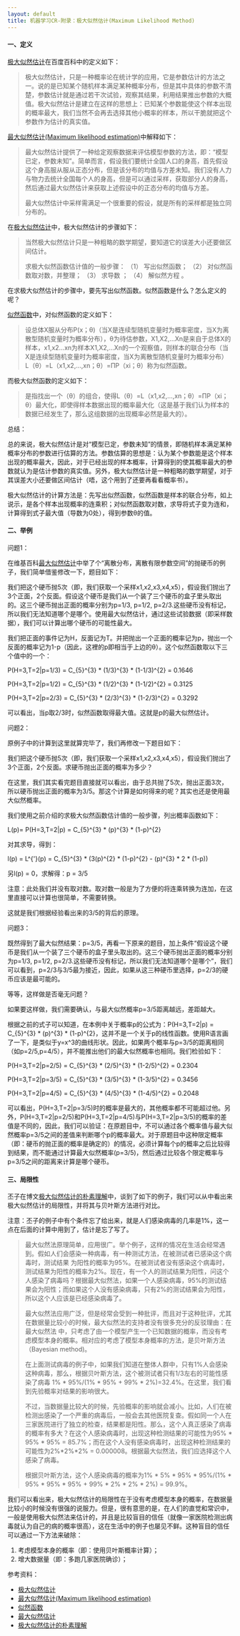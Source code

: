 ```yaml
---
layout: default
title: 机器学习CR-附录：极大似然估计(Maximum Likelihood Method)
---
```

#### 一、定义

[极大似然估计](http://baike.baidu.com/view/185250.htm)在百度百科中的定义如下：

> 极大似然估计，只是一种概率论在统计学的应用，它是参数估计的方法之一。说的是已知某个随机样本满足某种概率分布，但是其中具体的参数不清楚，参数估计就是通过若干次试验，观察其结果，利用结果推出参数的大概值。极大似然估计是建立在这样的思想上：已知某个参数能使这个样本出现的概率最大，我们当然不会再去选择其他小概率的样本，所以干脆就把这个参数作为估计的真实值。

[最大似然估计(Maximum likelihood estimation)](http://www.cnblogs.com/liliu/archive/2010/11/22/1883702.html)中解释如下：

> 最大似然估计提供了一种给定观察数据来评估模型参数的方法，即：“模型已定，参数未知”。简单而言，假设我们要统计全国人口的身高，首先假设这个身高服从服从正态分布，但是该分布的均值与方差未知。我们没有人力与物力去统计全国每个人的身高，但是可以通过采样，获取部分人的身高，然后通过最大似然估计来获取上述假设中的正态分布的均值与方差。
> 
> 最大似然估计中采样需满足一个很重要的假设，就是所有的采样都是独立同分布的。

在[极大似然估计](http://baike.baidu.com/view/185250.htm)中，极大似然估计的步骤如下：

> 当然极大似然估计只是一种粗略的数学期望，要知道它的误差大小还要做区间估计。
> 
> 求极大似然函数估计值的一般步骤：
> （1） 写出似然函数；
> （2） 对似然函数取对数，并整理；
> （3） 求导数 ；
> （4） 解似然方程 。

在求极大似然估计的步骤中，要先写出似然函数。似然函数是什么？怎么定义的呢？

[似然函数](http://baike.baidu.com/view/1864828.htm)中，对似然函数的定义如下：

> 设总体X服从分布P(x；θ)（当X是连续型随机变量时为概率密度，当X为离散型随机变量时为概率分布），θ为待估参数，X1,X2,…Xn是来自于总体X的样本，x1,x2…xn为样本X1,X2,…Xn的一个观察值，则样本的联合分布（当X是连续型随机变量时为概率密度，当X为离散型随机变量时为概率分布）
> L（θ）=L（x1,x2,…,xn；θ）=ΠP（xi；θ）称为似然函数。

而极大似然函数的定义如下：

> 是指找出一个（θ）的组合，使得L（θ）=L（x1,x2,…,xn；θ）=ΠP（xi；θ）最大化，即使得样本数据出现的概率最大化（这是基于我们认为样本的数据已经发生了，那么这组数据的出现概率必然是最大的）。

总结：

总的来说，极大似然估计是对“模型已定，参数未知”的情景，即随机样本满足某种概率分布的参数进行估算的方法。参数估算的思想是：认为某个参数能是这个样本出现的概率最大，因此，对于已经出现的样本概率，计算得到的使其概率最大的参数就认为是估计参数的真实值。另外，极大似然估计是一种粗略的数学期望，对于其误差大小还要做区间估计（唔，这个用到了还要再看看概率书）。

极大似然估计的计算方法是：先写出似然函数，似然函数是样本的联合分布，如上说示，是各个样本出现概率的连乘积；对似然函数取对数，求导将式子变为连和，计算得到式子最大值（导数为0处），得到参数θ的值。

#### 二、举例

问题1：

在维基百科[最大似然估计](http://zh.wikipedia.org/zh/%E6%9C%80%E5%A4%A7%E4%BC%BC%E7%84%B6%E4%BC%B0%E8%AE%A1)中举了个“离散分布，离散有限参数空间”的抛硬币的例子，我们简单借鉴修改一下，题目如下：

我们把这个硬币抛5次（即，我们获取一个采样x1,x2,x3,x4,x5），假设我们抛出了3个正面，2个反面。假设这个硬币是我们从一个装了三个硬币的盒子里头取出的。这三个硬币抛出正面的概率分别为p=1/3, p=1/2, p=2/3.这些硬币没有标记，所以我们无法知道哪个是哪个。使用最大似然估计，通过这些试验数据（即采样数据），我们可以计算出哪个硬币的可能性最大。

我们把正面的事件记为H，反面记为T。并把抛出一个正面的概率记为p，抛出一个反面的概率记为1-p（因此，这裡的p即相当于上边的θ）。这个似然函数取以下三个值中的一个：

P(H=3,T=2|p=1/3) = C_{5}^{3}  * (1/3)^{3} * (1-1/3)^{2} = 0.1646

P(H=3,T=2|p=1/2) = C_{5}^{3}  * (1/2)^{3} * (1-1/2)^{2} = 0.3125

P(H=3,T=2|p=2/3) = C_{5}^{3}  * (2/3)^{3} * (1-2/3)^{2} = 0.3292

可以看出，当p取2/3时，似然函数取得最大值。这就是p的最大似然估计。

问题2：

原例子中的计算到这里就算完毕了，我们再修改一下题目如下：

我们把这个硬币抛5次（即，我们获取一个采样x1,x2,x3,x4,x5），假设我们抛出了3个正面，2个反面。求硬币抛出正面的概率为多少？

在这里，我们其实看完题目直接就可以看出，由于总共抛了5次，抛出正面3次，所以硬币抛出正面的概率为3/5。那这个计算是如何得来的呢？其实也还是使用最大似然概率。

我们使用之前介绍的求极大似然函数估计值的一般步骤，列出概率函数如下：

L(p)= P(H=3,T=2|p) = C_{5}^{3}  * (p)^{3} * (1-p)^{2}

对其求导，得到：

l(p) = L^{'}(p) = C_{5}^{3} * (3(p)^{2} * (1-p)^{2} - (p)^{3} * 2 * (1-p))

另l(p) = 0，求解得：p = 3/5

注意：此处我们并没有取对数。取对数一般是为了方便的将连乘转换为连加，在这里直接可以计算也很简单，不需要转换。

这就是我们根据经验看出来的3/5的背后的原理。

问题3：

既然得到了最大似然结果：p=3/5，再看一下原来的题目，加上条件“假设这个硬币是我们从一个装了三个硬币的盒子里头取出的。这三个硬币抛出正面的概率分别为p=1/3, p=1/2, p=2/3.这些硬币没有标记，所以我们无法知道哪个是哪个”，我们可以看到，p=2/3与3/5最为接近，因此，如果从这三种硬币里选择，p=2/3的硬币应该是最可能的。

等等，这样做是否毫无问题？

如果要这样做，我们需要确认，与最大似然概率p=3/5距离越远，差距越大。

根据之前的式子可以知道，在本例中关于概率p的公式为：P(H=3,T=2|p) = C_{5}^{3}  * (p)^{3} * (1-p)^{2}，这并不是一个关于p的线性函数。使用R语言画了一下，是类似于y=x^3的曲线形状。因此，如果两个概率与p=3/5的距离相同（如p=2/5,p=4/5），并不能推出他们的最大似然概率也相同。我们检验如下：

P(H=3,T=2|p=2/5) = C_{5}^{3}  * (2/5)^{3} * (1-2/5)^{2} = 0.2304

P(H=3,T=2|p=3/5) = C_{5}^{3}  * (3/5)^{3} * (1-3/5)^{2} = 0.3456

P(H=3,T=2|p=4/5) = C_{5}^{3}  * (4/5)^{3} * (1-4/5)^{2} = 0.2048

可以看出，P(H=3,T=2|p=3/5)时的概率是最大的，其他概率都不可能超过他。另外，P(H=3,T=2|p=2/5)和P(H=3,T=2|p=4/5)与P(H=3,T=2|p=3/5)的概率的差值是不同的，因此，我们可以验证：在原题目中，不可以通过各个概率值与最大似然概率p=3/5之间的差值来判断哪个p的概率最大。对于原题目中这种限定概率（即：硬币的抛正面的概率是确定的）的情况，必须计算每个p的概率之后比较得到结果，而不能通过计算最大似然概率(p=3/5)，然后通过比较各个限定概率与p=3/5之间的距离来计算是哪个硬币。

#### 三、局限性

丕子在博文[极大似然估计的朴素理解](http://www.zhizhihu.com/html/y2010/1520.html)中，谈到了如下的例子，我们可以从中看出来极大似然估计的局限性，并将其与贝叶斯方法进行对比。

注意：丕子的例子中有个条件忘了给出来，就是人们感染病毒的几率是1%，这一点在后面的计算中用到了，估计是忘了写了。

> 最大似然法原理简单，应用很广。举个例子，这样的情况在生活会经常遇到。假如人们会感染一种病毒，有一种测试方法，在被测试者已感染这个病毒时，测试结果 为阳性的概率为95%。在被测试者没有感染这个病毒时，测试结果为阳性的概率为2%。现在，有一个人的测试结果为阳性，问这个人感染了病毒吗？根据最大似然法，如果一个人感染病毒，95%的测试结果会为阳性；而如果这个人没有感染病毒，只有2%的测试结果会为阳性，所以这个人应该是已经感染病毒了。
> 
> 最大似然法应用广泛，但是经常会受到一种批评，而且对于这种批评，尤其在数据量比较小的时候，最大似然法的支持者没有很多充分的反驳理由：在最大似然法 中，只考虑了由一个模型产生一个已知数据的概率，而没有考虑模型本身的概率。相对应的考虑了模型本身概率的方法，是贝叶斯方法（Bayesian method)。
> 
> 在上面测试病毒的例子中，如果我们知道在整体人群中，只有1%人会感染这种病毒，那么，根据贝叶斯方法，这个被测试者只有1/3左右的可能性感染了病毒 1% * 95%/(1% * 95% + 99% * 2%)=32.4%。在这里，我们看到先验概率对结果的影响很大。
> 
> 不过，当数据量比较大的时候，先验概率的影响就会减小。比如，人们在被检测出感染了一个严重的病毒后，一般会去其他医院复查。假如同一个人在三家医院进行了独立的检查，结果都是阳性。那么，这个人真正感染了病毒的概率有多大？在这个人感染病毒时，出现这种检测结果的可能性为95% * 95% * 95% = 85.7%；而在这个人没有感染病毒时，出现这种检测结果的可能性为2%*2%*2% = 0.000008。根据最大似然法，我们应选择这个人感染了病毒。
> 
> 根据贝叶斯方法，这个人感染病毒的概率为1% * 5% * 95% * 95%/(1% * 95% * 95% * 95% + 99% * 2% * 2% * 2%) = 99.9%。

我们可以看出来，极大似然估计的局限性在于没有考虑模型本身的概率，在数据量比较小的时候没有很强的说服力。但是，很有意思的是，在人们的直觉和常识中，一般是使用极大似然法来估计的，并且是比较盲目的信任（就像一家医院检测出病毒就认为自己的病的概率很高），这在生活中的例子也屡见不鲜。这种盲目的信任可以通过一下方法来破除：

1. 考虑模型本身的概率（即：使用贝叶斯概率计算）；
2. 增大数据量（即：多跑几家医院确诊）；

参考资料：

* [极大似然估计](http://baike.baidu.com/view/185250.htm)
* [最大似然估计(Maximum likelihood estimation)](http://www.cnblogs.com/liliu/archive/2010/11/22/1883702.html)
* [似然函数](http://baike.baidu.com/view/1864828.htm)
* [最大似然估计](http://zh.wikipedia.org/zh/%E6%9C%80%E5%A4%A7%E4%BC%BC%E7%84%B6%E4%BC%B0%E8%AE%A1)
* [极大似然估计的朴素理解](http://www.zhizhihu.com/html/y2010/1520.html)